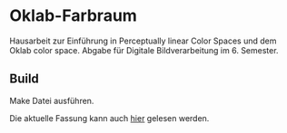 # Oklab-Farbraum
Hausarbeit zur Einführung in Perceptually linear Color Spaces und dem Oklab color space. Abgabe für Digitale Bildverarbeitung im 6. Semester. 

## Build
Make Datei ausführen.

Die aktuelle Fassung kann auch [hier](https://github.com/SgtMate/Oklab-Farbraum/blob/main/build/ausarbeitung.pdf) gelesen werden.
